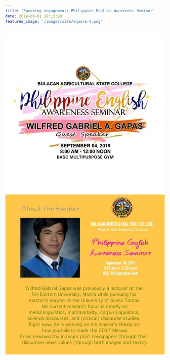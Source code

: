 ```yaml
---
title: 'Speaking engagement: Philippine English Awareness Seminar'
date: 2019-09-01 18:13:08
featured_image: '/images/site/square-4.png'
---
```





<div class="gallery" data-columns="3">
	<img src="/images/events/2019basc1.jpg">
	<img src="/images/events/2019basc2.jpg">
</div>
